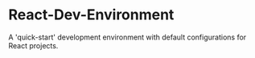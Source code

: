 # React-Dev-Environment

A 'quick-start' development environment with default configurations for React projects.
